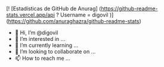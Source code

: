 [! [Estadísticas de GitHub de Anurag] (https://github-readme-stats.vercel.app/api ? Username = digovil )] (https://github.com/anuraghazra/github-readme-stats)



- 👋 Hi, I’m @digovil
- 👀 I’m interested in ...
- 🌱 I’m currently learning ...
- 💞️ I’m looking to collaborate on ...
- 📫 How to reach me ...

<!---
digovil/digovil is a ✨ special ✨ repository because its `README.md` (this file) appears on your GitHub profile.
You can click the Preview link to take a look at your changes.
--->
